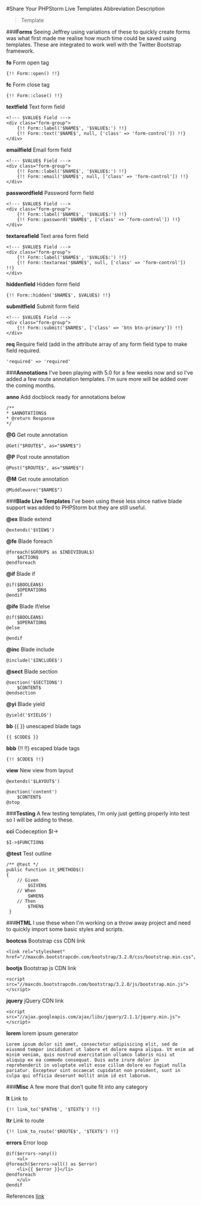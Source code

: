 #Share Your PHPStorm Live Templates
Abbreviation Description

> Template

###**Forms**
Seeing Jeffrey using variations of these to quickly create forms was what first made me realise how much time could be saved using templates. These are integrated to work well with the Twitter Bootstrap framework.

**fo** Form open tag

    {!! Form::open() !!}
**fc** Form close tag

    {!! Form::close() !!}
**textfield** Text form field

    <!--- $VALUE$ Field --->
    <div class="form-group">
        {!! Form::label('$NAME$', '$VALUE$:') !!}
        {!! Form::text('$NAME$', null, ['class' => 'form-control']) !!}
    </div>
**emailfield** Email form field

    <!--- $VALUE$ Field --->
    <div class="form-group">
        {!! Form::label('$NAME$', '$VALUE$:') !!}
        {!! Form::email('$NAME$', null, ['class' => 'form-control']) !!}
    </div>
**passwordfield** Password form field

    <!--- $VALUE$ Field --->
    <div class="form-group">
        {!! Form::label('$NAME$', '$VALUE$:') !!}
        {!! Form::password('$NAME$', ['class' => 'form-control']) !!}
    </div>
**textareafield** Text area form field

    <!--- $VALUE$ Field --->
    <div class="form-group">
        {!! Form::label('$NAME$', '$VALUE$:') !!}
        {!! Form::textarea('$NAME$', null, ['class' => 'form-control']) !!}
    </div>
**hiddenfield** Hidden form field

    {!! Form::hidden('$NAME$', $VALUE$) !!}
**submitfield** Submit form field

    <!--- $VALUE$ Field --->
    <div class="form-group">
        {!! Form::submit('$NAME$', ['class' => 'btn btn-primary']) !!}
    </div>
**req** Require field (add in the attribute array of any form field type to make field required.

    'required' => 'required'
###**Annotations**
I've been playing with 5.0 for a few weeks now and so I've added a few route annotation templates. I'm sure more will be added over the coming months.

**anno** Add docblock ready for annotations below

    /**
    * $ANNOTATIONS$
    * @return Response
    */
**@G** Get route annotation

    @Get("$ROUTE$", as="$NAME$")
**@P** Post route annotation

    @Post("$ROUTE$", as="$NAME$")
**@M** Get route annotation

    @Middleware("$NAME$")
###**Blade Live Templates**
I’ve been using these less since native blade support was added to PHPStorm but they are still useful.

**@ex** Blade extend

    @extends('$VIEW$')
**@fe** Blade foreach

    @foreach($GROUP$ as $INDIVIDUAL$)
        $ACTION$
    @endforeach
**@if** Blade if

    @if($BOOLEAN$)
        $OPERATION$
    @endif
**@ife** Blade if/else

    @if($BOOLEAN$)
        $OPERATION$
    @else
    
    @endif
**@inc** Blade include

    @include('$INCLUDE$')
**@sect** Blade section

    @section('$SECTION$')
        $CONTENT$
    @endsection
**@yi** Blade yield

    @yield('$YIELD$')
**bb** {{ }} unescaped blade tags

    {{ $CODE$ }}
**bbb** {!! !!} escaped blade tags

    {!! $CODE$ !!}
**view** New view from layout

    @extends('$LAYOUT$')
    
    @section('content')
        $CONTENT$
    @stop
###**Testing**
A few testing templates, I’m only just getting properly into test so I will be adding to these.

**cci** Codeception $I->

    $I->$FUNCTION$
**@test** Test outline

    /** @test */
    public function it_$METHOD$()
    {
        // Given
            $GIVEN$
        // When
            $WHEN$
        // Then
            $THEN$
     }
 

###**HTML**
I use these when I'm working on a throw away project and need to quickly import some basic styles and scripts.

**bootcss** Bootstrap css CDN link

    <link rel="stylesheet" href="//maxcdn.bootstrapcdn.com/bootstrap/3.2.0/css/bootstrap.min.css"/>
**bootjs** Bootstrap js CDN link

    <script src="//maxcdn.bootstrapcdn.com/bootstrap/3.2.0/js/bootstrap.min.js"></script>
**jquery** jQuery CDN link

    <script src="//ajax.googleapis.com/ajax/libs/jquery/2.1.1/jquery.min.js"></script>
**lorem** lorem ipsum generator

    Lorem ipsum dolor sit amet, consectetur adipisicing elit, sed do eiusmod tempor incididunt ut labore et dolore magna aliqua. Ut enim ad minim veniam, quis nostrud exercitation ullamco laboris nisi ut aliquip ex ea commodo consequat. Duis aute irure dolor in reprehenderit in voluptate velit esse cillum dolore eu fugiat nulla pariatur. Excepteur sint occaecat cupidatat non proident, sunt in culpa qui officia deserunt mollit anim id est laborum.
###**Misc**
A few more that don’t quite fit into any category

**lt** Link to

    {!! link_to('$PATH$', '$TEXT$') !!}
**ltr** Link to route

    {!! link_to_route('$ROUTE$', '$TEXT$') !!}
**errors** Error loop

    @if($errors->any())
        <ul>
    @foreach($errors->all() as $error)
        <li>{{ $error }}</li>
    @endforeach
        </ul>
    @endif

References [link](https://laracasts.com/discuss/channels/tips/share-your-phpstorm-live-templates)